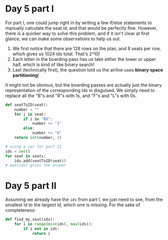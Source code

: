 # Day 5 part I

For part I, one could jump right in by writing a few if/else statements to manually calculate the seat id, and that would be perfectly fine. However, there is a quicker way to solve this problem, and if it isn't clear at first glance, we can make some observations to help us out.

1) We first notice that there are 128 rows on the plan, and 8 seats per row, which gives us 1024 ids total. That's 2^10!
2) Each letter in the boarding pass has us take either the lower or upper half, which is kind of like binary search!
3) Last (technically first), the question told us the airline uses **binary space partitioning**!

It might not be obvious, but the boarding passes are actually just the binary representation of the corresponding ids in disguised. We simply need to replace all the "B"s and "R"s with 1s, and "F"s and "L"s with 0s.

```python
def seatToID(seat):
    number = ""
    for i in seat:
        if i in "BR":
            number += "1"
        else:
            number += "0"
    return int(number, 2)

# using a set for part II
ids = set()
for seat in seats:
    ids.add(seatToID(seat))
# max(ids) gives the answer
```

# Day 5 part II

Assuming we already have the `ids` from part I, we just need to see, from the smallest id to the largest id, which one is missing. For the sake of completeness:

```python
def find_my_seat(ids):
    for i in range(min(ids), max(ids)):
        if i not in ids:
            return i
```